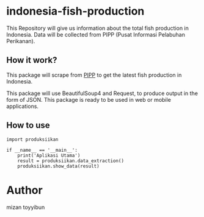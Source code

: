 # indonesia-fish-production
This Repository will give us information about the total fish production in Indonesia. Data will be collected from PIPP (Pusat Informasi Pelabuhan Perikanan).

## How it work?
This package will scrape from [PIPP](http://pipp.djpt.kkp.go.id/produksi_harga) to get the latest fish production in Indonesia.

This package will use BeautifulSoup4 and Request, to produce output in the form of JSON. This package is ready to be used in web or mobile applications.

## How to use
    import produksiikan

    if __name__ == '__main__':
        print('Aplikasi Utama')
        result = produksiikan.data_extraction()
        produksiikan.show_data(result)
        
# Author
mizan toyyibun